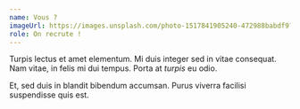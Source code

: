 ```yaml
---
name: Vous ?
imageUrl: https://images.unsplash.com/photo-1517841905240-472988babdf9?ixlib=rb-=eyJhcHBfaWQiOjEyMDd9&auto=format&fit=facearea&facepad=8&w=1024&h=1024&q=80
role: On recrute !
---
```

Turpis lectus et amet elementum. Mi duis integer sed in vitae consequat.
Nam vitae, in felis mi dui tempus. Porta at *turpis* eu odio.

Et, sed duis in blandit bibendum accumsan. Purus viverra facilisi suspendisse quis est.